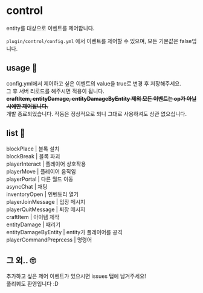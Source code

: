 # control
entity를 대상으로 이벤트를 제어합니다.

`plugin/control/config.yml` 에서 이벤트를 제어할 수 있으며, 모든 기본값은 false입니다.

## usage 🎫

config.yml에서 제어하고 싶은 이벤트의 value을 true로 변경 후 저장해주세요.  
그 후 서버 리로드를 해주시면 적용이 됩니다.  
~~**craftItem, entityDamage, entityDamageByEntity 제외 모든 이벤트는 op가 아닐시에만 제어됩니다.**~~   
개발 종료되었습니다. 작동은 정상적으로 되니 그대로 사용하셔도 상관 없으십니다.

## list 📂

blockPlace | 블록 설치  
blockBreak | 블록 파괴  
playerInteract | 플레이어 상호작용  
playerMove | 플레이어 음직임  
playerPortal | 다른 월드 이동  
asyncChat | 채팅  
inventoryOpen | 인벤토리 열기  
playerJoinMessage | 입장 메시지  
playerQuitMessage | 퇴장 메시지  
craftItem | 아이템 제작  
entityDamage | 때리기  
entityDamageByEntity | entity가 플레이어를 공격  
playerCommandPreprcess | 명령어  

## 그 외.. 🙄

추가하고 싶은 제어 이벤트가 있으시면 issues 탭에 남겨주세요!  
풀리퀘도 환영입니다 :D  
